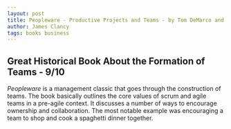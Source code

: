```yaml
---
layout: post
title: Peopleware - Productive Projects and Teams - by Tom DeMarco and Timothy Lister
author: James Clancy
tags: books business
---
```


## Great Historical Book About the Formation of Teams - 9/10

_Peopleware_ is a management classic that goes through the construction of teams. The book basically outlines the core values of scrum and agile teams in a pre-agile context. It discusses a number of ways to encourage ownership and collaboration. The most notable example was encouraging a team to shop and cook a spaghetti dinner together.